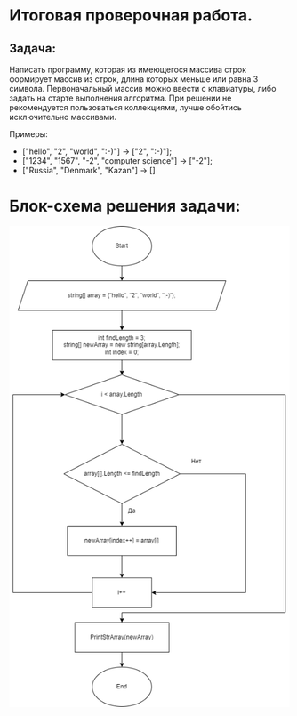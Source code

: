 # Итоговая проверочная работа.
## Задача:
Написать программу, которая из имеющегося массива строк формирует массив из строк, длина которых меньше или равна 3 символа. Первоначальный массив можно ввести с клавиатуры, либо задать на старте выполнения алгоритма. При решении не рекомендуется пользоваться коллекциями, лучше обойтись исключительно массивами.

Примеры:
- ["hello", "2", "world", ":-)"] -> ["2", ":-)"];
- ["1234", "1567", "-2", "computer science"] -> ["-2"];
- ["Russia", "Denmark", "Kazan"] -> []

# Блок-схема решения задачи:

![Блок схема решения задачи](https://github.com/Iv-An-Kolesnikov/finalwork/blob/main/final.png)

